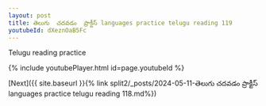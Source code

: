 ```yaml
---
layout: post
title: తెలుగు  చదవడం  ప్రాక్టీస్ languages practice telugu reading 119
youtubeId: dXeznOaB5Fc
---
```

 
 
Telugu reading practice
 
 
 
 
 


{% include youtubePlayer.html id=page.youtubeId %}
 
[Next]({{ site.baseurl }}{% link  split2/_posts/2024-05-11-తెలుగు  చదవడం  ప్రాక్టీస్ languages practice telugu reading 118.md%})
 
